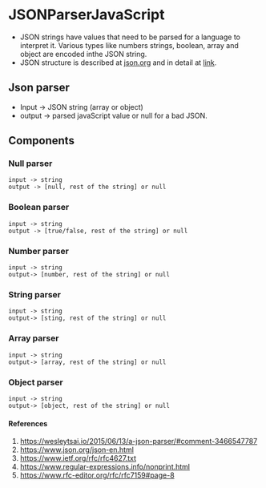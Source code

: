 # JSONParserJavaScript
* JSON strings have values that need to be parsed for a language to interpret it. Various types like numbers
strings, boolean, array and object are encoded inthe JSON string. 
* JSON structure is described at [json.org](https://www.json.org/json-en.html) and 
in detail at [link](https://www.ietf.org/rfc/rfc4627.txt).

## Json parser
* Input -> JSON string (array or object) 
* output -> parsed javaScript value or null for a bad JSON.

## Components
###  Null parser
    input -> string
    output -> [null, rest of the string] or null

### Boolean parser
    input -> string
    output -> [true/false, rest of the string] or null

### Number parser
    input -> string
    output-> [number, rest of the string] or null

### String parser
    input -> string
    output-> [sting, rest of the string] or null

### Array parser
    input -> string
    output-> [array, rest of the string] or null

### Object parser
    input -> string
    output-> [object, rest of the string] or null

#### References
1) https://wesleytsai.io/2015/06/13/a-json-parser/#comment-3466547787
2) https://www.json.org/json-en.html
3) https://www.ietf.org/rfc/rfc4627.txt
4) https://www.regular-expressions.info/nonprint.html
5) https://www.rfc-editor.org/rfc/rfc7159#page-8
